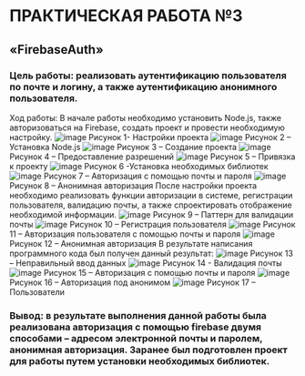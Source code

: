 # ПРАКТИЧЕСКАЯ РАБОТА №3
## «FirebaseAuth»
### Цель работы: реализовать аутентификацию пользователя по почте и логину, а также аутентификацию анонимного пользователя.
Ход работы:
В начале работы необходимо установить Node.js, также авторизоваться на Firebase, создать проект и провести необходимую настройку.
 ![image](https://user-images.githubusercontent.com/102330085/229897923-7ffcd703-b7e1-4cd9-860f-26a157ed8520.png)
Рисунок 1- Настройки проекта
![image](https://user-images.githubusercontent.com/102330085/229897969-005db758-d69b-44a0-9e6d-fbdcdff028ab.png)
Рисунок 2 – Установка Node.js
![image](https://user-images.githubusercontent.com/102330085/229898012-d8684fb5-4fc8-41be-b3f7-c20ec812bf41.png)
Рисунок 3 – Создание проекта
![image](https://user-images.githubusercontent.com/102330085/229898070-747ad67d-43be-478a-997d-21beb405c8d2.png) 
Рисунок 4 – Предоставление разрешений
![image](https://user-images.githubusercontent.com/102330085/229898091-94601011-67cc-456d-9caa-68ba81444d21.png)
Рисунок 5 – Привязка к проекту
![image](https://user-images.githubusercontent.com/102330085/229898123-6c475923-447b-4493-81c0-890acf89586d.png)
Рисунок 6 -Установка необходимых библиотек
![image](https://user-images.githubusercontent.com/102330085/229898142-df05728d-e6d3-4aa8-8369-cbcfd202bf16.png)
Рисунок 7 – Авторизация с помощью почты и пароля
![image](https://user-images.githubusercontent.com/102330085/229898164-b1ef4947-19ef-423b-90d6-27a274520ddf.png)
Рисунок 8 – Анонимная авторизация
После настройки проекта необходимо реализовать функции авторизации в системе, регистрации пользователя, валидацию почты, а также спроектировать отображение необходимой информации.
![image](https://user-images.githubusercontent.com/102330085/229898177-2d595170-57d0-431d-9f23-d2b902443248.png)
Рисунок 9 – Паттерн для валидации почты
![image](https://user-images.githubusercontent.com/102330085/229898199-49e5dc06-3fee-4022-b732-f2e3ce34832c.png)
Рисунок 10 – Регистрация пользователя
![image](https://user-images.githubusercontent.com/102330085/229898219-9db0d2d4-a432-416e-b315-bbec46824643.png)
Рисунок 11 – Авторизация пользователя с помощью почты и пароля
![image](https://user-images.githubusercontent.com/102330085/229898242-98d6fc1c-35a0-44cc-9258-a205fd91465a.png)
Рисунок 12 – Анонимная авторизация
В результате написания программного кода был получен данный результат:
![image](https://user-images.githubusercontent.com/102330085/229898286-3476c399-e9c5-4b2b-abce-c3a7935f5c45.png)
Рисунок 13 – Неправильный ввод данных
![image](https://user-images.githubusercontent.com/102330085/229898312-a5a4dade-b7f8-4595-9383-e0227a6ff671.png)
Рисунок 14 - Валидация почты
![image](https://user-images.githubusercontent.com/102330085/229898338-33d2f8ad-1480-47bd-98a3-505768b637be.png)
Рисунок 15 – Авторизация с помощью почты и пароля
![image](https://user-images.githubusercontent.com/102330085/229898371-bc4675c4-2a89-4254-be09-747ef9f64190.png)
Рисунок 16 – Авторизация под анонимом
![image](https://user-images.githubusercontent.com/102330085/229898392-04bf2c70-381a-4b09-b022-3d4144defc3d.png)
Рисунок 17 – Пользователи
### Вывод: в результате выполнения данной работы была реализована авторизация с помощью firebase двумя способами – адресом электронной почты и паролем, анонимная авторизация. Заранее был подготовлен проект для работы путем установки необходимых библиотек.

